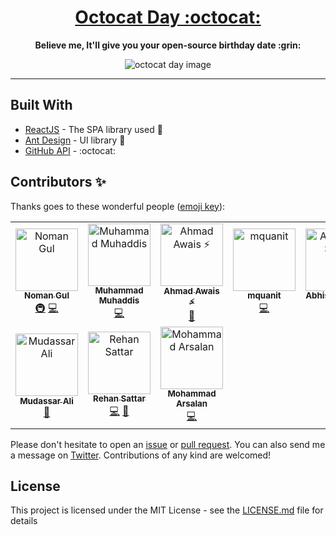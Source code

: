 <h1 align="center"><a href="https://www.octocatday.com">Octocat Day :octocat:</a></h1>

<p align="center"><b>Believe me, It'll give you your open-source birthday date :grin:</b></p>

<div align="center">
  <img alt="octocat day image" src="https://media.giphy.com/media/j3zhFNDnQXcQ4ajDZo/giphy.gif"/>
</div>

---

## Built With

* [ReactJS](https://reactjs.org/) - The SPA library used 🔧
* [Ant Design](https://ant.design/) - UI library 🌈
* [GitHub API](https://developer.github.com/v3/) - :octocat:

## Contributors ✨

Thanks goes to these wonderful people ([emoji key](https://allcontributors.org/docs/en/emoji-key)):

<!-- ALL-CONTRIBUTORS-LIST:START - Do not remove or modify this section -->
<!-- prettier-ignore -->
<table>
  <tr>
    <td align="center"><a href="https://dev.to/nomangul"><img src="https://avatars1.githubusercontent.com/u/39244918?v=4" width="100px;" alt="Noman Gul"/><br /><sub><b>Noman Gul</b></sub></a><br /><a href="#infra-NomanGul" title="Infrastructure (Hosting, Build-Tools, etc)">🚇</a> <a href="https://github.com/NomanGul/octocat-day/commits?author=NomanGul" title="Code">💻</a></td>
    <td align="center"><a href="http://www.Muhaddis.Info"><img src="https://avatars3.githubusercontent.com/u/26611847?v=4" width="100px;" alt="Muhammad Muhaddis"/><br /><sub><b>Muhammad Muhaddis</b></sub></a><br /><a href="https://github.com/NomanGul/octocat-day/commits?author=MuhaddiMu" title="Code">💻</a></td>
    <td align="center"><a href="https://AhmadAwais.com/"><img src="https://avatars1.githubusercontent.com/u/960133?v=4" width="100px;" alt="Ahmad Awais ⚡️"/><br /><sub><b>Ahmad Awais ⚡️</b></sub></a><br /><a href="https://github.com/NomanGul/octocat-day/issues?q=author%3Aahmadawais" title="Bug reports">🐛</a></td>
    <td align="center"><a href="https://mohammad-quanit.github.io/"><img src="https://avatars3.githubusercontent.com/u/32056694?v=4" width="100px;" alt="mquanit"/><br /><sub><b>mquanit</b></sub></a><br /><a href="https://github.com/NomanGul/octocat-day/commits?author=Mohammad-Quanit" title="Code">💻</a></td>
    <td align="center"><a href="https://abhisheksatre.com"><img src="https://avatars2.githubusercontent.com/u/7577351?v=4" width="100px;" alt="Abhishek Satre"/><br /><sub><b>Abhishek Satre</b></sub></a><br /><a href="https://github.com/NomanGul/octocat-day/commits?author=abhisheksatre" title="Code">💻</a></td>
    <td align="center"><a href="https://github.com/Sn0wB"><img src="https://avatars0.githubusercontent.com/u/51188711?v=4" width="100px;" alt="Sn0wB"/><br /><sub><b>Sn0wB</b></sub></a><br /><a href="https://github.com/NomanGul/octocat-day/issues?q=author%3ASn0wB" title="Bug reports">🐛</a></td>
    <td align="center"><a href="http://adeelzafar.dev"><img src="https://avatars0.githubusercontent.com/u/36811908?v=4" width="100px;" alt="Adeel Zafar"/><br /><sub><b>Adeel Zafar</b></sub></a><br /><a href="https://github.com/NomanGul/octocat-day/commits?author=iadeelzafar" title="Documentation">📖</a></td>
  </tr>
  <tr>
    <td align="center"><a href="http://thefactsbook.com"><img src="https://avatars0.githubusercontent.com/u/24487349?v=4" width="100px;" alt="Mudassar Ali"/><br /><sub><b>Mudassar Ali</b></sub></a><br /><a href="https://github.com/NomanGul/octocat-day/commits?author=Mudassar045" title="Documentation">📖</a></td>
    <td align="center"><a href="https://rehan-sattar.github.io"><img src="https://avatars1.githubusercontent.com/u/26999472?v=4" width="100px;" alt="Rehan Sattar"/><br /><sub><b>Rehan Sattar</b></sub></a><br /><a href="https://github.com/NomanGul/octocat-day/commits?author=rehan-sattar" title="Code">💻</a> <a href="#review-rehan-sattar" title="Reviewed Pull Requests">👀</a></td>
    <td align="center"><a href="https://github.com/MOHAMMADArsalan"><img src="https://avatars0.githubusercontent.com/u/14179110?v=4" width="100px;" alt="Mohammad Arsalan"/><br /><sub><b>Mohammad Arsalan</b></sub></a><br /><a href="https://github.com/NomanGul/octocat-day/commits?author=MOHAMMADArsalan" title="Code">💻</a></td>
  </tr>
</table>

<!-- ALL-CONTRIBUTORS-LIST:END -->

Please don't hesitate to open an [issue](https://github.com/NomanGul/octocat-day/issues) or [pull request](https://github.com/NomanGul/octocat-day/pulls). You can also send me a message on [Twitter](https://twitter.com/NomanGulKhan). Contributions of any kind are welcomed!

## License

This project is licensed under the MIT License - see the [LICENSE.md](LICENSE.md) file for details
